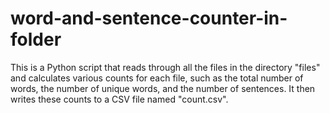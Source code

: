 # word-and-sentence-counter-in-folder

This is a Python script that reads through all the files in the directory "files" and calculates various counts for each file, such as the total number of words, the number of unique words, and the number of sentences. It then writes these counts to a CSV file named "count.csv".
